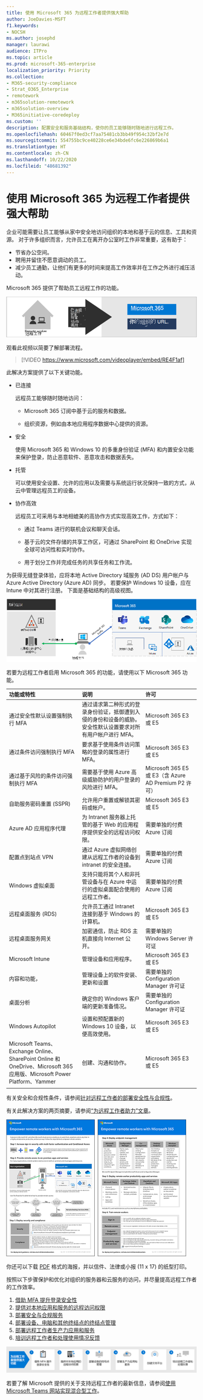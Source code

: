 ```yaml
---
title: 使用 Microsoft 365 为远程工作者提供强大帮助
author: JoeDavies-MSFT
f1.keywords:
- NOCSH
ms.author: josephd
manager: laurawi
audience: ITPro
ms.topic: article
ms.prod: microsoft-365-enterprise
localization_priority: Priority
ms.collection:
- M365-security-compliance
- Strat_O365_Enterprise
- remotework
- m365solution-remotework
- m365solution-overview
- M365initiative-coredeploy
ms.custom: ''
description: 配置安全和服务基础结构，使你的员工能够随时随地进行远程工作。
ms.openlocfilehash: 60467f0ed3cf7aa75481cb3bb49f954c32bf2e7d
ms.sourcegitcommit: 554755bc9ce40228ce6e34bde6fc6e226869b6a1
ms.translationtype: HT
ms.contentlocale: zh-CN
ms.lasthandoff: 10/22/2020
ms.locfileid: "48681392"
---
```

# <a name="empower-remote-workers-with-microsoft-365"></a>使用 Microsoft 365 为远程工作者提供强大帮助

企业可能需要让员工能够从家中安全地访问组织的本地和基于云的信息、工具和资源。 对于许多组织而言，允许员工在离开办公室时工作非常重要，这有助于：

- 节省办公空间。
- 聘用并留住不愿意调动的员工。
- 减少员工通勤，让他们有更多的时间来提高工作效率并在工作之外进行减压活动。

Microsoft 365 提供了帮助员工远程工作的功能。

![使用 Microsoft 365 为远程员工提供强大帮助](../media/empower-people-to-work-remotely/2-m365-remoteworker-solution-businessoverview.png)

观看此视频以简要了解部署流程。
<br>
> [!VIDEO https://www.microsoft.com/videoplayer/embed/RE4F1af]

此解决方案提供了以下关键功能。

- 已连接

  远程员工能够随时随地访问： 

  - Microsoft 365 订阅中基于云的服务和数据。 

  - 组织资源，例如由本地应用程序数据中心提供的资源。

- 安全

  使用 Microsoft 365 和 Windows 10 的多重身份验证 (MFA) 和内置安全功能来保护登录，防止恶意软件、恶意攻击和数据丢失。

- 托管

  可以使用安全设置、允许的应用以及需要与系统运行状况保持一致的方式，从云中管理远程员工的设备。

- 协作高效

  远程员工可采用与本地相媲美的高协作方式实现高效工作，方式如下：

  - 通过 Teams 进行的联机会议和聊天会话。 

  - 基于云的文件存储的共享工作区，可通过 SharePoint 和 OneDrive 实现全球可访问性和实时协作。

  - 用于划分工作并完成任务的共享任务和工作流。 

为获得无缝登录体验，应将本地 Active Directory 域服务 (AD DS) 用户帐户与 Azure Active Directory (Azure AD) 同步。 若要保护 Windows 10 设备，应在 Intune 中对其进行注册。 下面是基础结构的高级视图。

![面向使用 Microsoft 365 的远程工作者的基本基础结构](../media/empower-people-to-work-remotely/remote-workers-basic-infrastructure.png)

若要为远程工作者启用 Microsoft 365 的功能，请使用以下 Microsoft 365 功能。

| 功能或特性 | 说明 | 许可 |
|:-------|:-----|:-------|
| 通过安全性默认设置强制执行 MFA   | 通过请求第二种形式的登录身份验证，抵御遭到入侵的身份和设备的威胁。安全性默认设置要求对所有用户帐户进行 MFA。   | Microsoft 365 E3 或 E5 |
| 通过条件访问强制执行 MFA| 要求基于使用条件访问策略的登录的属性进行 MFA。    | Microsoft 365 E3 或 E5 | 
| 通过基于风险的条件访问强制执行 MFA   | 需要基于使用 Azure 高级威胁防护的用户登录的风险进行 MFA。 | Microsoft 365 E5 或 E3（含 Azure AD Premium P2 许可） | 
| 自助服务密码重置 (SSPR)    | 允许用户重置或解锁其密码或帐户。  | Microsoft 365 E3 或 E5 |
| Azure AD 应用程序代理    | 为 Intranet 服务器上托管的基于 Web 的应用程序提供安全的远程访问权限。   | 需要单独的付费 Azure 订阅 |
| 配置点到站点 VPN   | 通过 Azure 虚拟网络创建从远程工作者的设备到 intranet 的安全连接。   | 需要单独的付费 Azure 订阅 |
| Windows 虚拟桌面   | 支持只能将其个人和非托管设备与在 Azure 中运行的虚拟桌面配合使用的远程工作者。 | 需要单独的付费 Azure 订阅 |
| 远程桌面服务 (RDS) | 允许员工通过 Intranet 连接到基于 Windows 的计算机。 | Microsoft 365 E3 或 E5 | 
| 远程桌面服务网关   | 加密通信，防止 RDS 主机直接向 Internet 公开。 | 需要单独的 Windows Server 许可证 |
| Microsoft Intune | 管理设备和应用程序。   | Microsoft 365 E3 或 E5 | 
| 内容和功能， | 管理设备上的软件安装、更新和设置 | 需要单独的 Configuration Manager 许可证 |
| 桌面分析 | 确定你的 Windows 客户端的更新准备情况。   | 需要单独的 Configuration Manager 许可证 |
| Windows Autopilot | 设置和预配置新的 Windows 10 设备，以便高效使用。   | Microsoft 365 E3 或 E5 |
| Microsoft Teams、Exchange Online、SharePoint Online 和 OneDrive、Microsoft 365 应用版、Microsoft Power Platform、Yammer | 创建、沟通和协作。 | Microsoft 365 E3 或 E5 |
||||

有关安全和合规性条件，请参阅[针对远程工作者的部署安全性与合规性](empower-people-to-work-remotely-security-compliance.md)。

<a name="poster"></a>有关此解决方案的两页摘要，请参阅[“为远程工作者助力”文章](../downloads/empower-remote-workers.pdf)。

[![“为远程工作者提供强大功能”海报](../media/empower-people-to-work-remotely/empower-remote-workers-poster.png)](../downloads/empower-remote-workers.pdf)

你还可以下载 [PDF](https://github.com/MicrosoftDocs/microsoft-365-docs/raw/public/microsoft-365/downloads/empower-remote-workers.pdf) 格式的海报，并以信件、法律或小报 (11 x 17) 的纸型打印。

按照以下步骤保护和优化对组织的服务器和云服务的访问，并尽量提高远程工作者的工作效率。

1. [借助 MFA 提升登录安全性](empower-people-to-work-remotely-secure-sign-in.md)
2. [提供对本地应用和服务的远程访问权限](empower-people-to-work-remotely-remote-access.md)
3. [部署安全与合规服务](empower-people-to-work-remotely-security-compliance.md)
4. [部署设备、电脑和其他终结点的终结点管理](empower-people-to-work-remotely-manage-endpoints.md)
5. [部署远程工作者生产力应用和服务](empower-people-to-work-remotely-teams-productivity-apps.md)
6. [培训远程工作者和处理使用情况反馈](empower-people-to-work-remotely-train-monitor-usage.md)

[![使用 Microsoft 365 为远程工作者提供强大帮助的步骤](../media/empower-people-to-work-remotely/remote-workers-step-grid.png)](empower-people-to-work-remotely-secure-sign-in.md)

若要了解 Microsoft 提供的关于支持远程工作者的最新信息，请参阅[使用 Microsoft Teams 网站实现混合型工作](https://resources.techcommunity.microsoft.com/enabling-hybrid-work/)。
